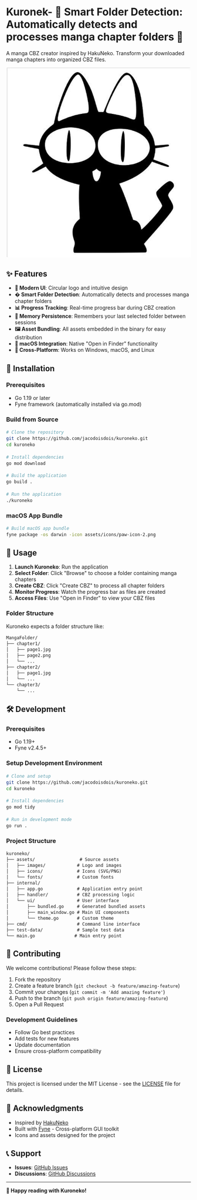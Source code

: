 # Kuronek- **📁 Smart Folder Detection**: Automatically detects and processes manga chapter folders 🐾

A manga CBZ creator inspired by HakuNeko. Transform your downloaded manga chapters into organized CBZ files.

![Kuroneko Logo](assets/images/logo.jpg)

## ✨ Features

- **🎨 Modern UI**: Circular logo and intuitive design
- **� Smart Folder Detection**: Automatically detects and processes manga chapter folders
- **📊 Progress Tracking**: Real-time progress bar during CBZ creation
- **💾 Memory Persistence**: Remembers your last selected folder between sessions
- **🖼️ Asset Bundling**: All assets embedded in the binary for easy distribution
- **🍎 macOS Integration**: Native "Open in Finder" functionality
- **🔄 Cross-Platform**: Works on Windows, macOS, and Linux

## 🚀 Installation

### Prerequisites
- Go 1.19 or later
- Fyne framework (automatically installed via go.mod)

### Build from Source
```bash
# Clone the repository
git clone https://github.com/jacodoisdois/kuroneko.git
cd kuroneko

# Install dependencies
go mod download

# Build the application
go build .

# Run the application
./kuroneko
```

### macOS App Bundle
```bash
# Build macOS app bundle
fyne package -os darwin -icon assets/icons/paw-icon-2.png
```

## 📖 Usage

1. **Launch Kuroneko**: Run the application
2. **Select Folder**: Click "Browse" to choose a folder containing manga chapters
3. **Create CBZ**: Click "Create CBZ" to process all chapter folders
4. **Monitor Progress**: Watch the progress bar as files are created
5. **Access Files**: Use "Open in Finder" to view your CBZ files

### Folder Structure
Kuroneko expects a folder structure like:
```
MangaFolder/
├── chapter1/
│   ├── page1.jpg
│   ├── page2.png
│   └── ...
├── chapter2/
│   ├── page1.jpg
│   └── ...
└── chapter3/
    └── ...
```

## 🛠️ Development

### Prerequisites
- Go 1.19+
- Fyne v2.4.5+

### Setup Development Environment
```bash
# Clone and setup
git clone https://github.com/jacodoisdois/kuroneko.git
cd kuroneko

# Install dependencies
go mod tidy

# Run in development mode
go run .
```

### Project Structure
```
kuroneko/
├── assets/                 # Source assets
│   ├── images/            # Logo and images
│   ├── icons/             # Icons (SVG/PNG)
│   └── fonts/             # Custom fonts
├── internal/
│   ├── app.go             # Application entry point
│   ├── handler/           # CBZ processing logic
│   └── ui/                # User interface
│       ├── bundled.go     # Generated bundled assets
│       ├── main_window.go # Main UI components
│       └── theme.go       # Custom theme
├── cmd/                   # Command line interface
├── test-data/             # Sample test data
└── main.go               # Main entry point
```

## 🤝 Contributing

We welcome contributions! Please follow these steps:

1. Fork the repository
2. Create a feature branch (`git checkout -b feature/amazing-feature`)
3. Commit your changes (`git commit -m 'Add amazing feature'`)
4. Push to the branch (`git push origin feature/amazing-feature`)
5. Open a Pull Request

### Development Guidelines
- Follow Go best practices
- Add tests for new features
- Update documentation
- Ensure cross-platform compatibility

## 📄 License

This project is licensed under the MIT License - see the [LICENSE](LICENSE) file for details.

## 🙏 Acknowledgments

- Inspired by [HakuNeko](https://github.com/manga-download/hakuneko)
- Built with [Fyne](https://fyne.io/) - Cross-platform GUI toolkit
- Icons and assets designed for the project

## 📞 Support

- **Issues**: [GitHub Issues](https://github.com/jacodoisdois/kuroneko/issues)
- **Discussions**: [GitHub Discussions](https://github.com/jacodoisdois/kuroneko/discussions)

---

**🐾 Happy reading with Kuroneko!**
